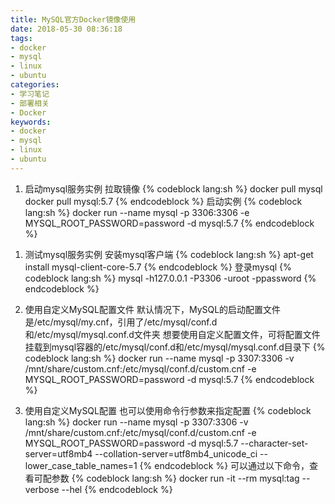 ```yaml
---
title: MySQL官方Docker镜像使用
date: 2018-05-30 08:36:18
tags:
- docker
- mysql
- linux
- ubuntu
categories:
- 学习笔记
- 部署相关
- Docker
keywords:
- docker
- mysql
- linux
- ubuntu
---
```

1. 启动mysql服务实例
拉取镜像
{% codeblock lang:sh %}
docker pull mysql
docker pull mysql:5.7
{% endcodeblock %}
启动实例
{% codeblock lang:sh %}
docker run --name mysql -p 3306:3306 -e MYSQL_ROOT_PASSWORD=password -d mysql:5.7
{% endcodeblock %}
<!-- more -->
1. 测试mysql服务实例
安装mysql客户端
{% codeblock lang:sh %}
apt-get install mysql-client-core-5.7
{% endcodeblock %}
登录mysql
{% codeblock lang:sh %}
mysql -h127.0.0.1 -P3306 -uroot -ppassword
{% endcodeblock %}

1. 使用自定义MySQL配置文件
默认情况下，MySQL的启动配置文件是/etc/mysql/my.cnf，引用了/etc/mysql/conf.d和/etc/mysql/mysql.conf.d文件夹
想要使用自定义配置文件，可将配置文件挂载到mysql容器的/etc/mysql/conf.d和/etc/mysql/mysql.conf.d目录下
{% codeblock lang:sh %}
docker run --name mysql -p 3307:3306 -v /mnt/share/custom.cnf:/etc/mysql/conf.d/custom.cnf -e MYSQL_ROOT_PASSWORD=password -d mysql:5.7
{% endcodeblock %}

1. 使用自定义MySQL配置
也可以使用命令行参数来指定配置
{% codeblock lang:sh %}
docker run --name mysql -p 3307:3306 -v /mnt/share/custom.cnf:/etc/mysql/conf.d/custom.cnf -e MYSQL_ROOT_PASSWORD=password -d mysql:5.7 --character-set-server=utf8mb4 --collation-server=utf8mb4_unicode_ci --lower_case_table_names=1
{% endcodeblock %}
可以通过以下命令，查看可配参数
{% codeblock lang:sh %}
docker run -it --rm mysql:tag --verbose --hel
{% endcodeblock %}
